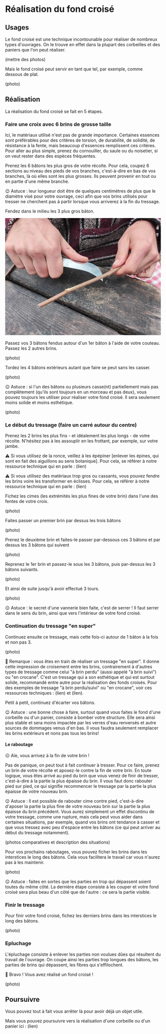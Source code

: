 # Réalisation du fond croisé

## Usages

Le fond croisé est une technique incontounable pour réaliser de nombreux types d'ouvrages.
On le trouve en effet dans la plupart des corbeilles et des paniers que l'on peut réaliser.

(mettre des photos)

Mais le fond croisé peut servir en tant que tel, par exemple, comme dessous de plat.

(photo)

## Réalisation

La réalisation du fond croisé se fait en 5 étapes.

### Faire une croix avec 6 brins de grosse taille

Ici, le matériaux utilisé n'est pas de grande importance. Certaines essences sont préférables pour des critères de torsion, de durabilité, de solidité, de résistance à la fente, mais beaucoup d'essences remplissent ces critères. Pour aller au plus simple, prenez du cornouiller, du saule ou du noisetier, si on veut rester dans des espèces fréquentes.

Prenez les 6 bâtons les plus gros de votre récolte. Pour cela, coupez 6 sections au niveau des pieds de vos branches, c'est-à-dire en bas de vos branches, là où elles sont les plus grosses. Ils peuvent provenir en tout ou en partie d'une même branche. 

😉 Astuce : leur longueur doit être de quelques centimètres de plus que le diamètre visé pour votre ouvrage, ceci afin que vos brins utilisés pour tresser ne cherchent pas à partir lorsque vous arriverez à la fin du tressage.

Fendez dans le milieu les 3 plus gros bâton.

![fente bâton](./images/FC10.jpg)

Passez vos 3 bâtons fendus autour d'un 1er bâton à l'aide de votre couteau.
Passez les 2 autres brins.

(photo)

Tordez les 4 bâtons extérieurs autant que faire se peut sans les casser.

(photo)

😉 Astuce : si l'un des bâtons ou plusieurs casse(nt) partiellement mais pas complètement (qu'ils sont toujours en un morceau et pas deux), vous pouvez toujours les utiliser pour réaliser votre fond croisé. Il sera seulement moins solide et moins esthétique.

(photo)

### Le début du tressage (faire un carré autour du centre)

Prenez les 2 brins les plus fins - et idéalement les plus longs - de votre récolte. N'hésitez pas à les assouplir en les frottant, par exemple, sur votre jambe.

⚠️ Si vous utilisez de la ronce, veillez à les épépiner [enlever les épines, qui sont en fait des aiguillons au sens botanique]. Pour cela, se référer à notre ressource technique qui en parle : (lien)

⚠️ Si vous utilisez des matériaux trop gros ou cassants, vous pouvez fendre les brins voire les transformer en éclisses. Pour cela, se référer à notre ressource technique qui en parle : (lien)

Fichez les cimes (les extrémités les plus fines de votre brin) dans l'une des fentes de votre croix.

(photo)

Faites passer un premier brin par dessus les trois bâtons 

(photo)

Prenez le deuxième brin et faites-le passer par-dessous ces 3 bâtons et par dessus les 3 bâtons qui suivent

(photo)

Reprenez le 1er brin et passez-le sous les 3 bâtons, puis par-dessus les 3 bâtons suivants.

(photo)

Et ainsi de suite jusqu'à avoir effectué 3 tours.

(photo)

😉 Astuce : le secret d'une vannerie bien faite, c'est de serrer ! Il faut serrer dans le sens du brin, ainsi que vers l'intérieur de votre fond croisé. 

### Continuation du tressage "en super"

Continuez ensuite ce tressage, mais cette fois-ci autour de 1 bâton à la fois et non pas 3.

(photo)

🧐 Remarque : vous êtes en train de réaliser un tressage "en super". Il donne cette impression de croisement entre les brins, contrairement à d'autres types de tressage comme celui "à brin perdu" (aussi appelé "à brin suivi") ou "en crocane". C'est un tressage qui a son esthétique et qui est surtout solide, recommandé entre autre pour la réalisation des fonds croisés. Pour des exemples de tressage "à brin perdu/suivi" ou "en crocane", voir ces ressources techniques : (lien) et (lien).

Petit à petit, continuez d'écarter vos bâtons.

😉 Astuce : une bonne chose à faire, surtout quand vous faites le fond d'une corbeille ou d'un panier, consiste à bomber votre structure. Elle sera ainsi plus stable et sera moins impactée par les verres d'eau renversés et autre sources de dommages venus d'en bas. Il vous faudra seulement remplacer les brins extérieurs et nons pas tous les brins!

#### Le raboutage

😖 Aïe, vous arrivez à la fin de votre brin !

Pas de panique, on peut tout à fait continuer à tresser. Pour ce faire, prenez un brin de votre récolte et aposez-le contre la fin de votre brin. En toute logique, vous êtes arrivé au pied du brin que vous venez de finir de tresser, c'est-à-dire à la partie la plus épaisse du brin. Il vous faut donc rabouter pied sur pied, ce qui signifie recommencer le tressage par la partie la plus épaisse de votre nouveau brin.

😉 Astuce : Il est possible de rabouter cime contre pied, c'est-à-dire d'aposer la partie la plus fine de votre nouveau brin sur la partie la plus épaisse du brin précédent. Vous aurez simplement un effet discontinu de votre tressage, comme une rupture, mais cela peut vous aider dans certaines situations, par exemple, quand vos brins ont tendance à casser et que vous tressez avec peu d'espace entre les bâtons (ce qui peut arriver au début du tressage notamment).

(photos comparatives et description des situations)

Pour vos prochains raboutages, vous pouvez ficher les brins dans les interstices le long des bâtons. Cela vous facilitera le travail car vous n'aurez pas à les maintenir.

(photo)

😉 Astuce : faites en sortes que les parties en trop qui dépassent soient toutes du même côté. La dernière étape consiste à les couper et votre fond croisé sera plus beau d'un côté que de l'autre : ce sera la partie visible.

### Finir le tressage

Pour finir votre fond croisé, fichez les derniers brins dans les interstices le long des bâtons.

(photo)

### Epluchage

L'épluchage consiste à enlever les parties non voulues dûes qui résultent du travail de l'ouvrage. On coupe ainsi les parties trop longues des bâtons, les parties de brins qui dépassent, les fibres qui s'effilochent.

🥳 Bravo ! Vous avez réalisé un fond croisé !

(photo)

## Poursuivre

Vous pouvez tout à fait vous arrêter là pour avoir déjà un objet utile. 

Mais vous pouvez poursuivre vers la réalisation d'une corbeille ou d'un panier ici : (lien)



